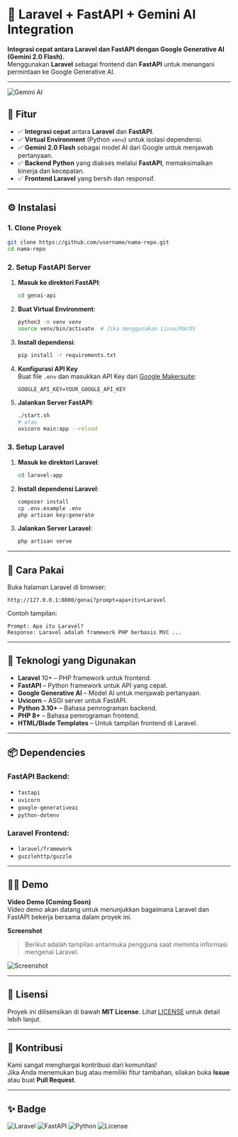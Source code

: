 
# 🤖 Laravel + FastAPI + Gemini AI Integration

**Integrasi cepat antara Laravel dan FastAPI dengan Google Generative AI (Gemini 2.0 Flash).**  
Menggunakan **Laravel** sebagai frontend dan **FastAPI** untuk menangani permintaan ke Google Generative AI.

---

![Gemini AI](https://via.placeholder.com/1200x400?text=Gemini+AI+Integration+Demo)

## 🚀 Fitur

- ✅ **Integrasi cepat** antara **Laravel** dan **FastAPI**.
- ✅ **Virtual Environment** (Python `venv`) untuk isolasi dependensi.
- ✅ **Gemini 2.0 Flash** sebagai model AI dari Google untuk menjawab pertanyaan.
- ✅ **Backend Python** yang diakses melalui **FastAPI**, memaksimalkan kinerja dan kecepatan.
- ✅ **Frontend Laravel** yang bersih dan responsif.

---

## ⚙️ Instalasi

### 1. Clone Proyek

```bash
git clone https://github.com/username/nama-repo.git
cd nama-repo
```

### 2. Setup FastAPI Server

1. **Masuk ke direktori FastAPI**:
    ```bash
    cd genai-api
    ```

2. **Buat Virtual Environment**:
    ```bash
    python3 -m venv venv
    source venv/bin/activate  # Jika menggunakan Linux/MacOS
    ```

3. **Install dependensi**:
    ```bash
    pip install -r requirements.txt
    ```

4. **Konfigurasi API Key**  
   Buat file `.env` dan masukkan API Key dari [Google Makersuite](https://makersuite.google.com/app):
    ```env
    GOOGLE_API_KEY=YOUR_GOOGLE_API_KEY
    ```

5. **Jalankan Server FastAPI**:
    ```bash
    ./start.sh
    # atau
    uvicorn main:app --reload
    ```

### 3. Setup Laravel

1. **Masuk ke direktori Laravel**:
    ```bash
    cd laravel-app
    ```

2. **Install dependensi Laravel**:
    ```bash
    composer install
    cp .env.example .env
    php artisan key:generate
    ```

3. **Jalankan Server Laravel**:
    ```bash
    php artisan serve
    ```

---

## 🧪 Cara Pakai

Buka halaman Laravel di browser:

```
http://127.0.0.1:8000/genai?prompt=apa+itu+Laravel
```

Contoh tampilan:

```
Prompt: Apa itu Laravel?
Response: Laravel adalah framework PHP berbasis MVC ...
```

---

## 🧠 Teknologi yang Digunakan

- **Laravel** 10+ – PHP framework untuk frontend.
- **FastAPI** – Python framework untuk API yang cepat.
- **Google Generative AI** – Model AI untuk menjawab pertanyaan.
- **Uvicorn** – ASGI server untuk FastAPI.
- **Python 3.10+** – Bahasa pemrograman backend.
- **PHP 8+** – Bahasa pemrograman frontend.
- **HTML/Blade Templates** – Untuk tampilan frontend di Laravel.

---

## 📦 Dependencies

### FastAPI Backend:
- `fastapi`
- `uvicorn`
- `google-generativeai`
- `python-dotenv`

### Laravel Frontend:
- `laravel/framework`
- `guzzlehttp/guzzle`

---

## 🧑‍💻 Demo

**Video Demo (Coming Soon)**  
Video demo akan datang untuk menunjukkan bagaimana Laravel dan FastAPI bekerja bersama dalam proyek ini.

**Screenshot**

> Berikut adalah tampilan antarmuka pengguna saat meminta informasi mengenai Laravel.

![Screenshot](https://via.placeholder.com/700x350?text=Laravel+to+FastAPI+AI+Response)

---

## 📜 Lisensi

Proyek ini dilisensikan di bawah **MIT License**. Lihat [LICENSE](LICENSE) untuk detail lebih lanjut.

---

## 🙌 Kontribusi

Kami sangat menghargai kontribusi dari komunitas!  
Jika Anda menemukan bug atau memiliki fitur tambahan, silakan buka **Issue** atau buat **Pull Request**.

---

## ✨ Badge

![Laravel](https://img.shields.io/badge/Laravel-v10+-%23F4A261)
![FastAPI](https://img.shields.io/badge/FastAPI-v0.95+-%233F6BFF)
![Python](https://img.shields.io/badge/Python-v3.10+-%233875B8)
![License](https://img.shields.io/badge/license-MIT-%23FF6F61)
